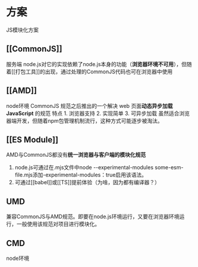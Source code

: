 # 方案
JS模块化方案
## [[CommonJS]] 
服务端
node.js对它的实现依赖了node.js本身的功能（**浏览器环境不可用**），但随着[[打包工具]]的出现，通过处理的CommonJS代码也可在浏览器中使用
## [[AMD]] 
node环境
CommonJS 规范之后推出的一个解决 web 页面**动态异步加载 JavaScript** 的规范
特点
	1. 浏览器支持
	2. 实现简单
	3. 可异步加载
虽然适合浏览器端开发，但随着npm包管理机制流行，这种方式可能逐步被淘汰。
## [[ES Module]] 
AMD与CommonJS都没有**统一浏览器与客户端的模块化规范**
1. node.js可通过在.mjs文件中node --experimental-modules some-esm-file.mjs添加-experimental-modules：true启用该语法。
2. 可通过[[babel]]或[[TS]]提前体验（为啥，因为都有编译器？）
## UMD
兼容CommonJS与AMD规范。即要在node.js环境运行，又要在浏览器环境运行，一般使用该规范对项目进行模块化。
## CMD
node环境
